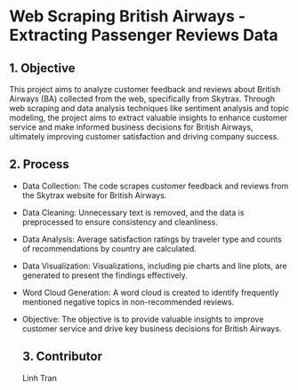 # Web Scraping British Airways - Extracting Passenger Reviews Data
## 1. Objective
This project aims to analyze customer feedback and reviews about British Airways (BA) collected from the web, specifically from Skytrax. Through web scraping and data analysis techniques like sentiment analysis and topic modeling, the project aims to extract valuable insights to enhance customer service and make informed business decisions for British Airways, ultimately improving customer satisfaction and driving company success.

## 2. Process
- Data Collection: The code scrapes customer feedback and reviews from the Skytrax website for British Airways.
- Data Cleaning: Unnecessary text is removed, and the data is preprocessed to ensure consistency and cleanliness.
- Data Analysis: Average satisfaction ratings by traveler type and counts of recommendations by country are calculated.
- Data Visualization: Visualizations, including pie charts and line plots, are generated to present the findings effectively.
- Word Cloud Generation: A word cloud is created to identify frequently mentioned negative topics in non-recommended reviews.
- Objective: The objective is to provide valuable insights to improve customer service and drive key business decisions for British Airways.

  ## 3. Contributor
  Linh Tran
